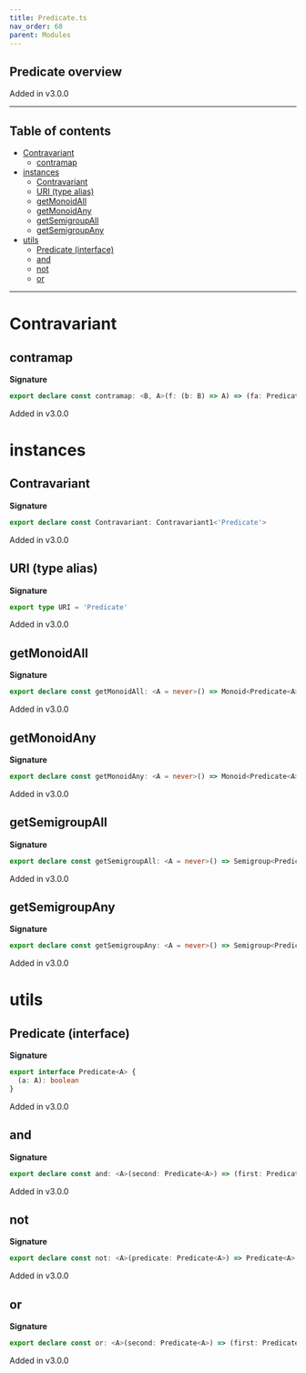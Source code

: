 ```yaml
---
title: Predicate.ts
nav_order: 68
parent: Modules
---
```


## Predicate overview

Added in v3.0.0

---

<h2 class="text-delta">Table of contents</h2>

- [Contravariant](#contravariant)
  - [contramap](#contramap)
- [instances](#instances)
  - [Contravariant](#contravariant-1)
  - [URI (type alias)](#uri-type-alias)
  - [getMonoidAll](#getmonoidall)
  - [getMonoidAny](#getmonoidany)
  - [getSemigroupAll](#getsemigroupall)
  - [getSemigroupAny](#getsemigroupany)
- [utils](#utils)
  - [Predicate (interface)](#predicate-interface)
  - [and](#and)
  - [not](#not)
  - [or](#or)

---

# Contravariant

## contramap

**Signature**

```ts
export declare const contramap: <B, A>(f: (b: B) => A) => (fa: Predicate<A>) => Predicate<B>
```

Added in v3.0.0

# instances

## Contravariant

**Signature**

```ts
export declare const Contravariant: Contravariant1<'Predicate'>
```

Added in v3.0.0

## URI (type alias)

**Signature**

```ts
export type URI = 'Predicate'
```

Added in v3.0.0

## getMonoidAll

**Signature**

```ts
export declare const getMonoidAll: <A = never>() => Monoid<Predicate<A>>
```

Added in v3.0.0

## getMonoidAny

**Signature**

```ts
export declare const getMonoidAny: <A = never>() => Monoid<Predicate<A>>
```

Added in v3.0.0

## getSemigroupAll

**Signature**

```ts
export declare const getSemigroupAll: <A = never>() => Semigroup<Predicate<A>>
```

Added in v3.0.0

## getSemigroupAny

**Signature**

```ts
export declare const getSemigroupAny: <A = never>() => Semigroup<Predicate<A>>
```

Added in v3.0.0

# utils

## Predicate (interface)

**Signature**

```ts
export interface Predicate<A> {
  (a: A): boolean
}
```

Added in v3.0.0

## and

**Signature**

```ts
export declare const and: <A>(second: Predicate<A>) => (first: Predicate<A>) => Predicate<A>
```

Added in v3.0.0

## not

**Signature**

```ts
export declare const not: <A>(predicate: Predicate<A>) => Predicate<A>
```

Added in v3.0.0

## or

**Signature**

```ts
export declare const or: <A>(second: Predicate<A>) => (first: Predicate<A>) => Predicate<A>
```

Added in v3.0.0
